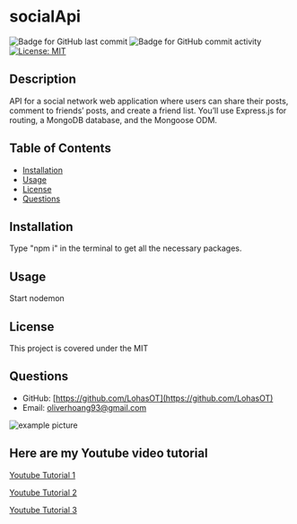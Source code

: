 # socialApi

![Badge for GitHub last commit](https://img.shields.io/github/last-commit/LohasOT/socialApi?style=flat&logo=appveyor) ![Badge for GitHub commit activity](https://img.shields.io/github/commit-activity/w/LohasOT/socialApi?color=purple) [![License: MIT](https://img.shields.io/badge/License-MIT-yellow.svg)](https://opensource.org/licenses/MIT)

## Description
API for a social network web application where users can share their posts, comment to friends’ posts, and create a friend list. You’ll use Express.js for routing, a MongoDB database, and the Mongoose ODM.

## Table of Contents
- [Installation](#Installation)
- [Usage](#Usage)
- [License](#License)
- [Questions](#Questions)

## Installation
Type "npm i" in the terminal to get all the necessary packages.

## Usage
Start nodemon

## License
This project is covered under the MIT

## Questions
- GitHub: [https://github.com/LohasOT](https://github.com/LohasOT)
- Email: [oliverhoang93@gmail.com](oliverhoang93@gmail.com)

<img src="https://user-images.githubusercontent.com/91640571/149601526-8efae479-61f6-47d1-b534-9150085903b7.png" alt="example picture">

## Here are my Youtube video tutorial

  <a href="https://www.youtube.com/watch?v=a1jzDkPDK40">Youtube Tutorial 1</a> 

  <a href="https://www.youtube.com/watch?v=iS56hJVbNho">Youtube Tutorial 2</a> 

  <a href="https://www.youtube.com/watch?v=ScS1618VENI">Youtube Tutorial 3</a> 